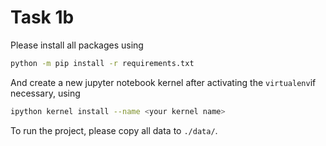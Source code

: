 # Task 1b
Please install all packages using
```bash
python -m pip install -r requirements.txt
```
And create a new jupyter notebook kernel after activating the ```virtualenv```if necessary, using
```bash
ipython kernel install --name <your kernel name>
```
To run the project, please copy all data to ```./data/```.
